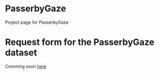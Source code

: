 # PasserbyGaze
Project page for PasserbyGaze
# Request form for the PasserbyGaze dataset
Comming soon [here](https://forms.gle/KYTUkg134gyofK248)
